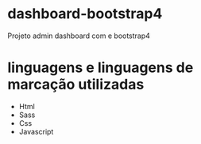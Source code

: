 # dashboard-bootstrap4
Projeto admin dashboard com e bootstrap4

# linguagens e linguagens de marcação utilizadas

- Html
- Sass
- Css
- Javascript
